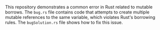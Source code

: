 This repository demonstrates a common error in Rust related to mutable borrows. The `bug.rs` file contains code that attempts to create multiple mutable references to the same variable, which violates Rust's borrowing rules.  The `bugSolution.rs` file shows how to fix this issue.